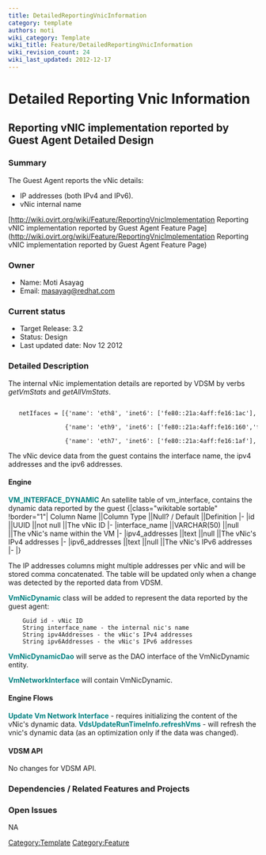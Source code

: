 ```yaml
---
title: DetailedReportingVnicInformation
category: template
authors: moti
wiki_category: Template
wiki_title: Feature/DetailedReportingVnicInformation
wiki_revision_count: 24
wiki_last_updated: 2012-12-17
---
```


# Detailed Reporting Vnic Information

## Reporting vNIC implementation reported by Guest Agent Detailed Design

### Summary

The Guest Agent reports the vNic details:

*   IP addresses (both IPv4 and IPv6).
*   vNic internal name

[http://wiki.ovirt.org/wiki/Feature/ReportingVnicImplementation Reporting vNIC implementation reported by Guest Agent Feature Page](http://wiki.ovirt.org/wiki/Feature/ReportingVnicImplementation Reporting vNIC implementation reported by Guest Agent Feature Page)

### Owner

*   Name: Moti Asayag
*   Email: masayag@redhat.com

### Current status

*   Target Release: 3.2
*   Status: Design
*   Last updated date: Nov 12 2012

### Detailed Description

The internal vNic implementation details are reported by VDSM by verbs *getVmStats* and *getAllVmStats*.

         netIfaces = [{'name': 'eth8', 'inet6': ['fe80::21a:4aff:fe16:1ac'], 'inet': ['10.35.17.36'], 'hw': '00:1a:4a:16:01:ac'}, 
                      {'name': 'eth9', 'inet6': ['fe80::21a:4aff:fe16:160','fe80::21a:4aff:fe16:161'], 'inet': ['10.35.1.254'], 'hw': '00:1a:4a:16:01:60'}, 
                      {'name': 'eth7', 'inet6': ['fe80::21a:4aff:fe16:1af'], 'inet': ['10.35.18.69'], 'hw': '00:1a:4a:16:01:af'}]

The vNic device data from the guest contains the interface name, the ipv4 addresses and the ipv6 addresses.

#### Engine

<span style="color:Teal">**VM_INTERFACE_DYNAMIC**</span> An satellite table of vm_interface, contains the dynamic data reported by the guest
{|class="wikitable sortable" !border="1"| Column Name ||Column Type ||Null? / Default ||Definition |- |id ||UUID ||not null ||The vNic ID |- |interface_name ||VARCHAR(50) ||null ||The vNic's name within the VM |- |ipv4_addresses ||text ||null ||The vNic's IPv4 addresses |- |ipv6_addresses ||text ||null ||The vNic's IPv6 addresses |- |}

The IP addresses columns might multiple addresses per vNic and will be stored comma concatenated.
The table will be updated only when a change was detected by the reported data from VDSM.

<span style="color:Teal">**VmNicDynamic**</span> class will be added to represent the data reported by the guest agent:

        Guid id - vNic ID
        String interface_name - the internal nic's name
        String ipv4Addresses - the vNic's IPv4 addresses
        String ipv6Addresses - the vNic's IPv6 addresses

<span style="color:Teal">**VmNicDynamicDao**</span> will serve as the DAO interface of the VmNicDynamic entity.

<span style="color:Teal">**VmNetworkInterface**</span> will contain VmNicDynamic.

#### Engine Flows

<span style="color:Teal">**Update Vm Network Interface**</span> - requires initializing the content of the vNic's dynamic data.
 <span style="color:Teal">**VdsUpdateRunTimeInfo.refreshVms**</span> - will refresh the vnic's dynamic data (as an optimization only if the data was changed).

#### VDSM API

No changes for VDSM API.

### Dependencies / Related Features and Projects

### Open Issues

NA

<Category:Template> <Category:Feature>
